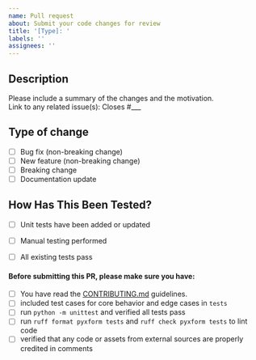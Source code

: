 ```yaml
---
name: Pull request
about: Submit your code changes for review
title: '[Type]: '
labels: ''
assignees: ''
---
```


## Description

Please include a summary of the changes and the motivation.  
Link to any related issue(s): Closes #___

## Type of change

- [ ] Bug fix (non-breaking change)
- [ ] New feature (non-breaking change)
- [ ] Breaking change
- [ ] Documentation update

## How Has This Been Tested?

- [ ] Unit tests have been added or updated
- [ ] Manual testing performed
- [ ] All existing tests pass


#### Before submitting this PR, please make sure you have:
- [ ] You have read the [CONTRIBUTING.md](http://docs.communityhealthtoolkit.org/community/contributing/) guidelines.
- [ ] included test cases for core behavior and edge cases in `tests`
- [ ] run `python -m unittest` and verified all tests pass
- [ ] run `ruff format pyxform tests` and `ruff check pyxform tests` to lint code
- [ ] verified that any code or assets from external sources are properly credited in comments